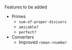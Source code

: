 Features to be added

* Primes
  - `sum-of-proper-divisors`
  - `amicable?`
  - `perfect?`
* Converters
  - Improved `roman->number`

